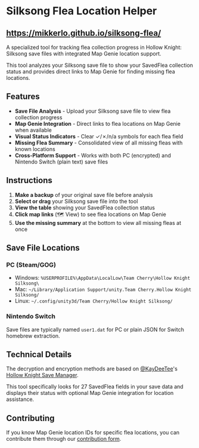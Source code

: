 # Silksong Flea Location Helper

## https://mikkerlo.github.io/silksong-flea/

A specialized tool for tracking flea collection progress in Hollow Knight: Silksong save files with integrated Map Genie location support.

This tool analyzes your Silksong save file to show your SavedFlea collection status and provides direct links to Map Genie for finding missing flea locations.

## Features

- **Save File Analysis** - Upload your Silksong save file to view flea collection progress
- **Map Genie Integration** - Direct links to flea locations on Map Genie when available
- **Visual Status Indicators** - Clear ✓/✗/n/a symbols for each flea field
- **Missing Flea Summary** - Consolidated view of all missing fleas with known locations
- **Cross-Platform Support** - Works with both PC (encrypted) and Nintendo Switch (plain text) save files

## Instructions

1. **Make a backup** of your original save file before analysis
2. **Select or drag** your Silksong save file into the tool
3. **View the table** showing your SavedFlea collection status
4. **Click map links** (🗺️ View) to see flea locations on Map Genie
5. **Use the missing summary** at the bottom to view all missing fleas at once

## Save File Locations

### PC (Steam/GOG)
- Windows: `%USERPROFILE%\AppData\LocalLow\Team Cherry\Hollow Knight Silksong\`
- Mac: `~/Library/Application Support/unity.Team Cherry.Hollow Knight Silksong/`
- Linux: `~/.config/unity3d/Team Cherry/Hollow Knight Silksong/`

### Nintendo Switch
Save files are typically named `user1.dat` for PC or plain JSON for Switch homebrew extraction.

## Technical Details

The decryption and encryption methods are based on [@KayDeeTee](https://github.com/KayDeeTee)'s [Hollow Knight Save Manager](https://github.com/KayDeeTee/Hollow-Knight-SaveManager).

This tool specifically looks for 27 SavedFlea fields in your save data and displays their status with optional Map Genie integration for location assistance.

## Contributing

If you know Map Genie location IDs for specific flea locations, you can contribute them through our [contribution form](https://docs.google.com/forms/d/e/1FAIpQLSdvRIFSdAP6vc_q9mZIZK-sa2hB3YEk44mh-0_bgkTTuaafUA/viewform). 
